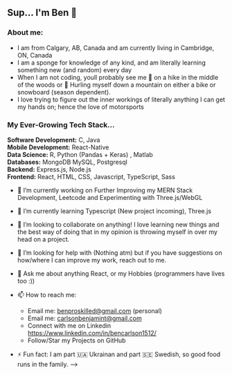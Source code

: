 ## Sup... I'm Ben 👋

### About me:
- I am from Calgary, AB, Canada and am currently living in Cambridge, ON, Canada
- I am a sponge for knowledge of any kind, and am literally learning something new (and random) every day
- When I am not coding, youll probably see me 🥾 on a hike in the middle of the woods or 🚴 Hurling myself down a mountain on either a bike or snowboard (season dependent). 
- I love trying to figure out the inner workings of literally anything I can get my hands on; hence the love of motorsports

### My Ever-Growing Tech Stack...

<b>Software Development:</b> C, Java
<br><b>Mobile Development:</b> React-Native
<br><b>Data Science:</b> R, Python (Pandas + Keras) , Matlab
<br><b>Databases:</b> MongoDB MySQL, Postgresql
<br><b>Backend:</b> Express.js, Node.js
<br><b>Frontend:</b> React, HTML, CSS, Javascript, TypeScript, Sass

- 🔭 I’m currently working on Further Improving my MERN Stack Development, Leetcode and Experimenting with Three.js/WebGL 
- 🌱 I’m currently learning Typescript (New project incoming), Three.js

- 👯 I’m looking to collaborate on anything! I love learning new things and the best way of doing that in my opinion is throwing myself in over my head on a project.
- 🤔 I’m looking for help with (Nothing atm) but if you have suggestions on how/where I can improve my work, reach out to me.
- 💬 Ask me about anything React, or my Hobbies (programmers have lives too :))
- 📫 How to reach me: 
   - Email me: benproskilled@gmail.com (personal)
   - Email me: carlsonbenjamint@gmail.com
   - Connect with me on Linkedin https://www.linkedin.com/in/bencarlson1512/
   - Follow/Star my Projects on GitHub
- ⚡ Fun fact: I am part 🇺🇦 Ukrainan and part 🇸🇪 Swedish, so good food runs in the family.
-->
